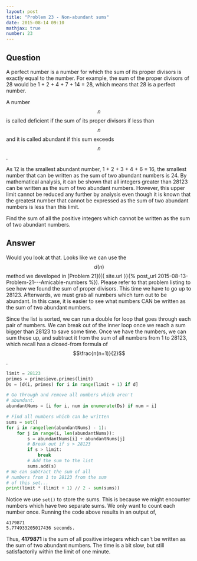 ```yaml
---
layout: post
title: "Problem 23 - Non-abundant sums"
date: 2015-08-14 09:10
mathjax: true
number: 23
---
```


## Question

A perfect number is a number for which the sum of its proper divisors is exactly equal to the number. For example, the sum of the proper divisors of 28 would be 1 + 2 + 4 + 7 + 14 = 28, which means that 28 is a perfect number.

A number $$n$$ is called deficient if the sum of its proper divisors if less than $$n$$ and it is called abundant if this sum exceeds $$n$$.

As 12 is the smallest abundant number, 1 + 2 + 3 + 4 + 6 = 16, the smallest number that can be written as the sum of two abundant numbers is 24. By mathematical analysis, it can be shown that all integers greater than 28123 can be written as the sum of two abundant numbers. However, this upper limit cannot be reduced any further by analysis even though it is known that the greatest number that cannot be expressed as the sum of two abundant numbers is less than this limit.

Find the sum of all the positive integers which cannot be written as the sum of two abundant numbers.

## Answer

Would you look at that. Looks like we can use the $$d(n)$$ method we developed in [Problem 21]({{ site.url }}{% post_url 2015-08-13-Problem-21---Amicable-numbers %}). Please refer to that problem listing to see how we found the sum of proper divisors. This time we have to go up to 28123. Afterwards, we must grab all numbers which turn out to be abundant. In this case, it is easier to see what numbers CAN be written as the sum of two abundant numbers. 

Since the list is sorted, we can run a double for loop that goes through each pair of numbers. We can break out of the inner loop once we reach a sum bigger than 28123 to save some time. Once we have the numbers, we can sum these up, and subtract it from the sum of all numbers from 1 to 28123, which recall has a closed-from formula of $$\frac{n(n+1)}{2}$$.

```python
limit = 28123
primes = primesieve.primes(limit)
Ds = [d(i, primes) for i in range(limit + 1) if d]

# Go through and remove all numbers which aren't
# abundant.
abundantNums = [i for i, num in enumerate(Ds) if num > i]

# Find all numbers which can be written
sums = set()
for i in range(len(abundantNums) - 1):
    for j in range(i, len(abundantNums)):
        s = abundantNums[i] + abundantNums[j]
        # Break out if s > 28123
        if s > limit:
            break
        # Add the sum to the list
        sums.add(s)
# We can subtract the sum of all
# numbers from 1 to 28123 from the sum
# of this set...
print(limit * (limit + 1) // 2 - sum(sums))
```

Notice we use `set()` to store the sums. This is because we might encounter numbers which have two separate sums. We only want to count each number once. Running the code above results in an output of,

```
4179871
5.774933205017436 seconds.
```

Thus, **4179871** is the sum of all positive integers which can't be written as the sum of two abundant numbers. The time is a bit slow, but still satisfactorily within the limit of one minute.